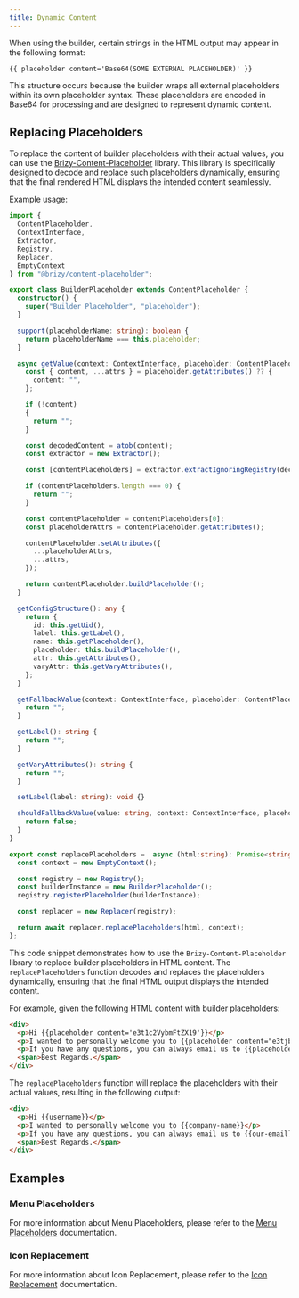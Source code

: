 ```yaml
---
title: Dynamic Content
---
```


When using the builder, certain strings in the HTML output may appear in the following format:

`{{ placeholder content='Base64(SOME EXTERNAL PLACEHOLDER)' }}`

This structure occurs because the builder wraps all external placeholders within its own placeholder syntax.
These placeholders are encoded in Base64 for processing and are designed to represent dynamic content.


## Replacing Placeholders
To replace the content of builder placeholders with their actual values, you can use the [Brizy-Content-Placeholder](https://www.npmjs.com/package/@brizy/content-placeholder) library.
This library is specifically designed to decode and replace such placeholders dynamically, ensuring that the final rendered HTML displays the intended content seamlessly.

Example usage:

```ts
import {
  ContentPlaceholder,
  ContextInterface,
  Extractor,
  Registry,
  Replacer,
  EmptyContext
} from "@brizy/content-placeholder";

export class BuilderPlaceholder extends ContentPlaceholder {
  constructor() {
    super("Builder Placeholder", "placeholder");
  }

  support(placeholderName: string): boolean {
    return placeholderName === this.placeholder;
  }

  async getValue(context: ContextInterface, placeholder: ContentPlaceholder): Promise<string> {
    const { content, ...attrs } = placeholder.getAttributes() ?? {
      content: "",
    };

    if (!content)
    {
      return "";
    }

    const decodedContent = atob(content);
    const extractor = new Extractor();

    const [contentPlaceholders] = extractor.extractIgnoringRegistry(decodedContent);

    if (contentPlaceholders.length === 0) {
      return "";
    }

    const contentPlaceholder = contentPlaceholders[0];
    const placeholderAttrs = contentPlaceholder.getAttributes();

    contentPlaceholder.setAttributes({
      ...placeholderAttrs,
      ...attrs,
    });

    return contentPlaceholder.buildPlaceholder();
  }

  getConfigStructure(): any {
    return {
      id: this.getUid(),
      label: this.getLabel(),
      name: this.getPlaceholder(),
      placeholder: this.buildPlaceholder(),
      attr: this.getAttributes(),
      varyAttr: this.getVaryAttributes(),
    };
  }

  getFallbackValue(context: ContextInterface, placeholder: ContentPlaceholder): string {
    return "";
  }

  getLabel(): string {
    return "";
  }

  getVaryAttributes(): string {
    return "";
  }

  setLabel(label: string): void {}

  shouldFallbackValue(value: string, context: ContextInterface, placeholder: ContentPlaceholder): boolean {
    return false;
  }
}

export const replacePlaceholders =  async (html:string): Promise<string> => {
  const context = new EmptyContext();

  const registry = new Registry();
  const builderInstance = new BuilderPlaceholder();
  registry.registerPlaceholder(builderInstance);

  const replacer = new Replacer(registry);

  return await replacer.replacePlaceholders(html, context);
};
```

This code snippet demonstrates how to use the `Brizy-Content-Placeholder` library to replace builder placeholders in HTML content.
The `replacePlaceholders` function decodes and replaces the placeholders dynamically, ensuring that the final HTML output displays the intended content.

For example, given the following HTML content with builder placeholders:
```html
<div>
  <p>Hi {{placeholder content='e3t1c2VybmFtZX19'}}</p>
  <p>I wanted to personally welcome you to {{placeholder content="e3tjb21wYW55LW5hbWV9fQ=="}}</p>
  <p>If you have any questions, you can always email us to {{placeholder content="e3tvdXItZW1haWx9fQ=="}}</p>
  <span>Best Regards.</span>
</div>
```
The `replacePlaceholders` function will replace the placeholders with their actual values, resulting in the following output:
```html
<div>
  <p>Hi {{username}}</p>
  <p>I wanted to personally welcome you to {{company-name}}</p>
  <p>If you have any questions, you can always email us to {{our-email}}</p>
  <span>Best Regards.</span>
</div>
```

## Examples

### Menu Placeholders

For more information about Menu Placeholders, please refer to the [Menu Placeholders](/api-reference/dynamic-content/menu-dynamic-content) documentation.

### Icon Replacement

For more information about Icon Replacement, please refer to the [Icon Replacement](/api-reference/dynamic-content/icon-replacement) documentation.
